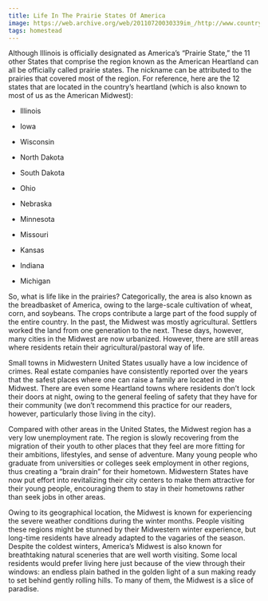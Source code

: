 ```yaml
---
title: Life In The Prairie States Of America
image: https://web.archive.org/web/20110720030339im_/http://www.country-homestead.com/wp-content/uploads/2011/03/prairie_grass-300x206.jpg
tags: homestead
---
```

Although Illinois is officially designated as America’s “Prairie State,” the 11 other States that comprise the region known as the American Heartland can all be officially called prairie states. The nickname can be attributed to the prairies that covered most of the region. For reference, here are the 12 states that are located in the country’s heartland (which is also known to most of us as the American Midwest):

- Illinois

- Iowa

- Wisconsin

- North Dakota

- South Dakota

- Ohio

- Nebraska

- Minnesota

- Missouri

- Kansas

- Indiana

- Michigan

So, what is life like in the prairies? Categorically, the area is also known as the breadbasket of America, owing to the large-scale cultivation of wheat, corn, and soybeans. The crops contribute a large part of the food supply of the entire country. In the past, the Midwest was mostly agricultural. Settlers worked the land from one generation to the next. These days, however, many cities in the Midwest are now urbanized. However, there are still areas where residents retain their agricultural/pastoral way of life.

Small towns in Midwestern United States usually have a low incidence of crimes. Real estate companies have consistently reported over the years that the safest places where one can raise a family are located in the Midwest. There are even some Heartland towns where residents don’t lock their doors at night, owing to the general feeling of safety that they have for their community (we don’t recommend this practice for our readers, however, particularly those living in the city).

Compared with other areas in the United States, the Midwest region has a very low unemployment rate. The region is slowly recovering from the migration of their youth to other places that they feel are more fitting for their ambitions, lifestyles, and sense of adventure. Many young people who graduate from universities or colleges seek employment in other regions, thus creating a “brain drain” for their hometown. Midwestern States have now put effort into revitalizing their city centers to make them attractive for their young people, encouraging them to stay in their hometowns rather than seek jobs in other areas.

Owing to its geographical location, the Midwest is known for experiencing the severe weather conditions during the winter months. People visiting these regions might be stunned by their Midwestern winter experience, but long-time residents have already adapted to the vagaries of the season. Despite the coldest winters, America’s Midwest is also known for breathtaking natural sceneries that are well worth visiting. Some local residents would prefer living here just because of the view through their windows: an endless plain bathed in the golden light of a sun making ready to set behind gently rolling hills. To many of them, the Midwest is a slice of paradise.
